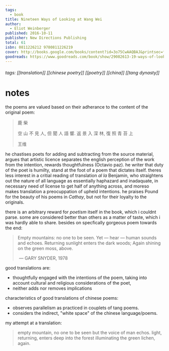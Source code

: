 ```yaml
---
tags:
  - book
title: Nineteen Ways of Looking at Wang Wei
author:
  - Eliot Weinberger
published: 2016-10-11
publisher: New Directions Publishing
total: 61
isbn: 0811226212 9780811226219
cover: http://books.google.com/books/content?id=3o75CwAAQBAJ&printsec=frontcover&img=1&zoom=1&edge=curl&source=gbs_api
goodreads: https://www.goodreads.com/book/show/29082613-19-ways-of-looking-at-wang-wei
---
```

###### tags: [[translation]] [[chinese poetry]] [[poetry]] [[china]] [[tang dynasty]]

# notes

the poems are valued based on their adherance to the content of the original poem: 

> 鹿 柴
> 
> 空 山 不 見 人,
> 但 聞 人 語 響.
> 返 景 入 深 林,
> 復 照 青 苔 上
> 
>  王维

he chastises poets for adding and subtracting from the source material, argues that artistic licence separates the english perception of the work from the intention, rewards thoughtfulness (Octavio paz). he writer that duty of the poet is humilty, stand at the foot of a poem that dictates itself. theres less interest in a critial reading of translation *al la* Benjamin, who straightens out the nature of all language as essentially haphazard and inadaquate, in necessary need of license to get half of anything across, and moreso makes translation a preocuppation of upheld intentions. he praises Pound for the beauty of his poems in *Cathay*, but not for their loyalty to the originals.

there is an arbitrary reward for *poetism* itself in the book, which i couldnt parse. some are considered better than others as a matter of taste, which i was hardly able to share. besides on specfically gorgeous poem towards the end:

> Empty mountains:
> no one to be seen.
> Yet — hear —
> human sounds and echoes.
> Returning sunlight
> enters the dark woods;
> Again shining
> on the green moss, above.
> 
>  — GARY SNYDER, 1978


good translations are:
- thoughtfully engaged with the intentions of the poem, taking into account cultural and religious considerations of the poet,
- neither adds nor removes implications

characteristics of good translations of chinese poems:
- observes parallelism as practiced in couplets of tang poems.
- considers the indirect, "white space" of the chinese language/poems.


my attempt at a translation:

> empty mountain, no one to be seen
> but the voice of man echos.
> light, returning, enters deep into the forest
> illuminating the green lichen, again.

